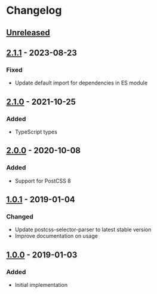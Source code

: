 # Changelog

## [Unreleased][]

## [2.1.1][] - 2023-08-23

### Fixed

-   Update default import for dependencies in ES module

## [2.1.0][] - 2021-10-25

### Added

-   TypeScript types

## [2.0.0][] - 2020-10-08

### Added

-   Support for PostCSS 8

## [1.0.1][] - 2019-01-04

### Changed

-   Update postcss-selector-parser to latest stable version
-   Improve documentation on usage

## [1.0.0][] - 2019-01-03

### Added

-   Initial implementation

[1.0.1]: https://github.com/niksy/postcss-query-ast/compare/v1.0.0...v1.0.1
[1.0.0]: https://github.com/niksy/postcss-query-ast/tree/v1.0.0
[2.0.0]: https://github.com/niksy/postcss-query-ast/tree/v2.0.0
[2.1.0]: https://github.com/niksy/postcss-query-ast/tree/v2.1.0
[Unreleased]: https://github.com/niksy/postcss-query-ast/compare/v2.1.1...HEAD
[2.1.1]: https://github.com/niksy/postcss-query-ast/tree/v2.1.1
